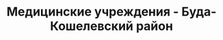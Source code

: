 ---
district_id: 3-04-0
district_name: Буда-Кошелевский район
title: Медицинские учреждения - Буда-Кошелевский район
---